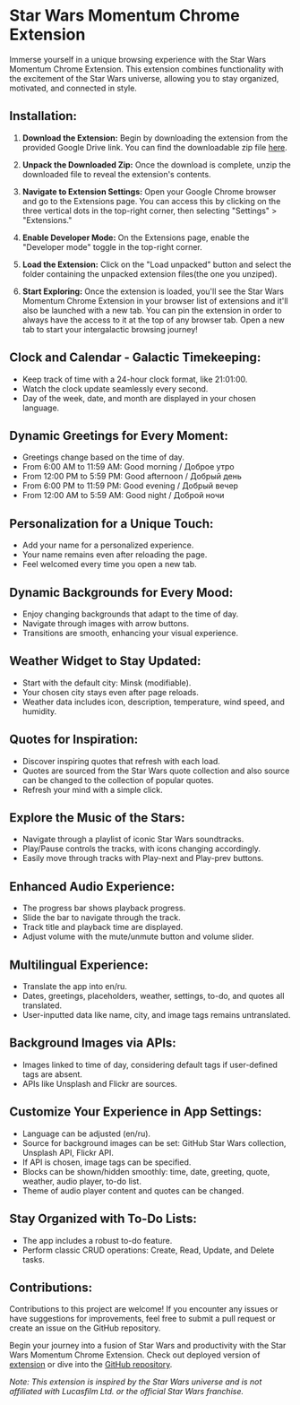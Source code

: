 # Star Wars Momentum Chrome Extension

Immerse yourself in a unique browsing experience with the Star Wars Momentum Chrome Extension. This extension combines functionality with the excitement of the Star Wars universe, allowing you to stay organized, motivated, and connected in style.

## Installation:

1. **Download the Extension:** Begin by downloading the extension from the provided Google Drive link. You can find the downloadable zip file [here](https://drive.google.com/file/d/16IWTvFVhjZRyb7b3Jhle-L-FSLM4itEl/view?usp=sharing).

2. **Unpack the Downloaded Zip:** Once the download is complete, unzip the downloaded file to reveal the extension's contents.

3. **Navigate to Extension Settings:** Open your Google Chrome browser and go to the Extensions page. You can access this by clicking on the three vertical dots in the top-right corner, then selecting "Settings" > "Extensions."

4. **Enable Developer Mode:** On the Extensions page, enable the "Developer mode" toggle in the top-right corner.

5. **Load the Extension:** Click on the "Load unpacked" button and select the folder containing the unpacked extension files(the one you unziped).

6. **Start Exploring:** Once the extension is loaded, you'll see the Star Wars Momentum Chrome Extension in your browser list of extensions and it'll also be launched with a new tab. You can pin the extension in order to always have the access to it at the top of any browser tab. Open a new tab to start your intergalactic browsing journey!

## Clock and Calendar - Galactic Timekeeping:

- Keep track of time with a 24-hour clock format, like 21:01:00.
- Watch the clock update seamlessly every second.
- Day of the week, date, and month are displayed in your chosen language.

## Dynamic Greetings for Every Moment:

- Greetings change based on the time of day.
- From 6:00 AM to 11:59 AM: Good morning / Доброе утро
- From 12:00 PM to 5:59 PM: Good afternoon / Добрый день
- From 6:00 PM to 11:59 PM: Good evening / Добрый вечер
- From 12:00 AM to 5:59 AM: Good night / Доброй ночи

## Personalization for a Unique Touch:

- Add your name for a personalized experience.
- Your name remains even after reloading the page.
- Feel welcomed every time you open a new tab.

## Dynamic Backgrounds for Every Mood:

- Enjoy changing backgrounds that adapt to the time of day.
- Navigate through images with arrow buttons.
- Transitions are smooth, enhancing your visual experience.

## Weather Widget to Stay Updated:

- Start with the default city: Minsk (modifiable).
- Your chosen city stays even after page reloads.
- Weather data includes icon, description, temperature, wind speed, and humidity.

## Quotes for Inspiration:

- Discover inspiring quotes that refresh with each load.
- Quotes are sourced from the Star Wars quote collection and also source can be changed to the collection of popular quotes.
- Refresh your mind with a simple click.

## Explore the Music of the Stars:

- Navigate through a playlist of iconic Star Wars soundtracks.
- Play/Pause controls the tracks, with icons changing accordingly.
- Easily move through tracks with Play-next and Play-prev buttons.

## Enhanced Audio Experience:

- The progress bar shows playback progress.
- Slide the bar to navigate through the track.
- Track title and playback time are displayed.
- Adjust volume with the mute/unmute button and volume slider.

## Multilingual Experience:

- Translate the app into en/ru.
- Dates, greetings, placeholders, weather, settings, to-do, and quotes all translated.
- User-inputted data like name, city, and image tags remains untranslated.

## Background Images via APIs:

- Images linked to time of day, considering default tags if user-defined tags are absent.
- APIs like Unsplash and Flickr are sources.
  
## Customize Your Experience in App Settings:

- Language can be adjusted (en/ru).
- Source for background images can be set: GitHub Star Wars collection, Unsplash API, Flickr API.
- If API is chosen, image tags can be specified.
- Blocks can be shown/hidden smoothly: time, date, greeting, quote, weather, audio player, to-do list.
- Theme of audio player content and quotes can be changed.

## Stay Organized with To-Do Lists:

- The app includes a robust to-do feature.
- Perform classic CRUD operations: Create, Read, Update, and Delete tasks.

## Contributions:
Contributions to this project are welcome! If you encounter any issues or have suggestions for improvements, feel free to submit a pull request or create an issue on the GitHub repository.

Begin your journey into a fusion of Star Wars and productivity with the Star Wars Momentum Chrome Extension. Check out deployed version of [extension](https://sleepycomrade.github.io/momentum/) or dive into the [GitHub repository](https://github.com/sleepyComrade/momentum).

*Note: This extension is inspired by the Star Wars universe and is not affiliated with Lucasfilm Ltd. or the official Star Wars franchise.*